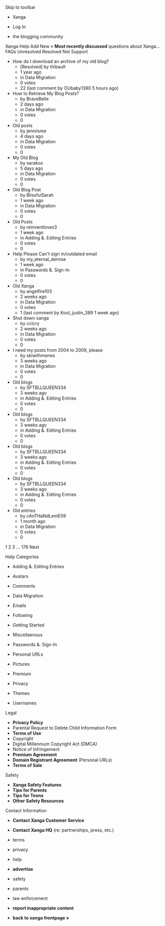 Skip to toolbar

*   Xanga

*   Log In

*   the blogging community

Xanga Help Add New » **Most recently discussed** questions about Xanga… FAQs Unresolved Resolved Not Support

*   How do I download an archive of my old blog?
    *   \[Resolved\] by thibault
    *   1 year ago
    *   in Data Migration
    *   0 votes
    *   22 (last comment by OUbaby1390 5 hours ago)
*   How to Retrieve My Blog Posts?
    *   by BraveBelle
    *   2 days ago
    *   in Data Migration
    *   0 votes
    *   0
*   Old posts
    *   by jenniisme
    *   4 days ago
    *   in Data Migration
    *   0 votes
    *   0
*   My Old Blog
    *   by sarakoo
    *   5 days ago
    *   in Data Migration
    *   0 votes
    *   0
*   Old Blog Post
    *   by BlissfulSarah
    *   1 week ago
    *   in Data Migration
    *   0 votes
    *   0
*   Old Posts
    *   by reinventlovex3
    *   1 week ago
    *   in Adding &. Editing Entries
    *   0 votes
    *   0
*   Help Please Can't sign in/outdated email
    *   by my\_eternal\_demise
    *   1 week ago
    *   in Passwords &. Sign-In
    *   0 votes
    *   0
*   Old Xanga
    *   by angelfire103
    *   2 weeks ago
    *   in Data Migration
    *   0 votes
    *   1 (last comment by Kool\_justin\_389 1 week ago)
*   Shut down xanga
    *   by ccicry
    *   2 weeks ago
    *   in Data Migration
    *   0 votes
    *   0
*   I need my posts from 2004 to 2009, please
    *   by skiwithmenes
    *   3 weeks ago
    *   in Data Migration
    *   0 votes
    *   0
*   Old blogs
    *   by SFTBLLQUEEN334
    *   3 weeks ago
    *   in Adding &. Editing Entries
    *   0 votes
    *   0
*   Old blogs
    *   by SFTBLLQUEEN334
    *   3 weeks ago
    *   in Adding &. Editing Entries
    *   0 votes
    *   0
*   Old blogs
    *   by SFTBLLQUEEN334
    *   3 weeks ago
    *   in Adding &. Editing Entries
    *   0 votes
    *   0
*   Old blogs
    *   by SFTBLLQUEEN334
    *   3 weeks ago
    *   in Adding &. Editing Entries
    *   0 votes
    *   0
*   Old entries
    *   by cAnTHaNdLemE09
    *   1 month ago
    *   in Data Migration
    *   0 votes
    *   0

1 2 3 ... 176 Next

Help Categories

*   Adding &. Editing Entries
*   Avatars
*   Comments
*   Data Migration
*   Emails
*   Following
*   Getting Started
*   Miscellaenous

*   Passwords &. Sign-In
*   Personal URLs
*   Pictures
*   Premium
*   Privacy
*   Themes
*   Usernames

Legal

*   **Privacy Policy**
*   Parental Request to Delete Child Information Form
*   **Terms of Use**
*   Copyright
*   Digital Millennium Copyright Act (DMCA)
*   Notice of Infringement
*   **Premium Agreement**
*   **Domain Registrant Agreement** (Personal URLs)
*   **Terms of Sale**

Safety

*   **Xanga Safety Features**
*   **Tips for Parents**
*   **Tips for Teens**
*   **Other Safety Resources**

Contact Information

*   **Contact Xanga Customer Service**
*   **Contact Xanga HQ** (re: partnerships, press, etc.)

*   terms
*   privacy
*   help
*   **advertise**

*   safety
*   parents
*   law enforcement
*   **report inappropriate content**

*   **back to xanga frontpage »**